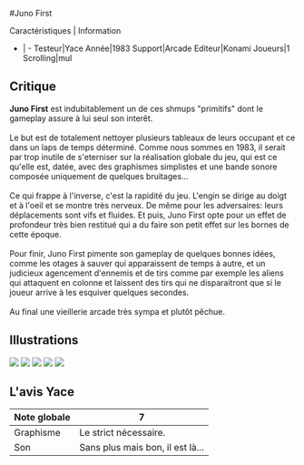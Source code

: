 #Juno First

Caractéristiques | Information
- | -
Testeur|Yace
Année|1983
Support|Arcade
Editeur|Konami
Joueurs|1
Scrolling|mul

## Critique
<b>Juno First</b> est indubitablement un de ces shmups "primitifs" dont le gameplay assure à lui seul son interêt.<br/><br/>Le but est de totalement nettoyer plusieurs tableaux de leurs occupant et ce dans un laps de temps déterminé. Comme nous sommes en 1983, il serait par trop inutile de s'eterniser sur la réalisation globale du jeu, qui est ce qu'elle est, datée, avec des graphismes simplistes et une bande sonore composée uniquement de quelques bruitages...<br/><br/>Ce qui frappe à l'inverse, c'est la rapidité du jeu. L'engin se dirige au doigt et à l'oeil et se montre très nerveux. De même pour les adversaires: leurs déplacements sont vifs et fluides. Et puis, Juno First opte pour un effet de profondeur très bien restitué qui a du faire son petit effet sur les bornes de cette époque.<br/><br/>Pour finir, Juno First pimente son gameplay de quelques bonnes idées, comme les otages à sauver qui apparaissent de temps à autre, et un judicieux agencement d'ennemis et de tirs comme par exemple les aliens qui attaquent en colonne et laissent des tirs qui ne disparaitront que si le joueur arrive à les esquiver quelques secondes.<br/><br/>Au final une vieillerie arcade très sympa et plutôt pêchue.

## Illustrations
![](http://www.shmup.com/images/thumbs/img_fiche_1_1226.png)
![](http://www.shmup.com/images/thumbs/img_fiche_2_1226.png)
![](http://www.shmup.com/images/thumbs/img_fiche_3_1226.png)
![](http://www.shmup.com/images/thumbs/)
![](http://www.shmup.com/images/thumbs/)

## L'avis Yace
Note globale|7
-|-
Graphisme|Le strict nécessaire.
Son|Sans plus mais bon, il est là...
